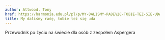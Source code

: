```yaml
---
author: Attwood, Tony
href: https://harmonia.edu.pl/pl/p/MY-DALISMY-RADE%2C-TOBIE-TEZ-SIE-UDA/1767
title: My daliśmy radę, tobie też się uda
---
```

Przewodnik po życiu na świecie dla osób z zespołem Aspergera
